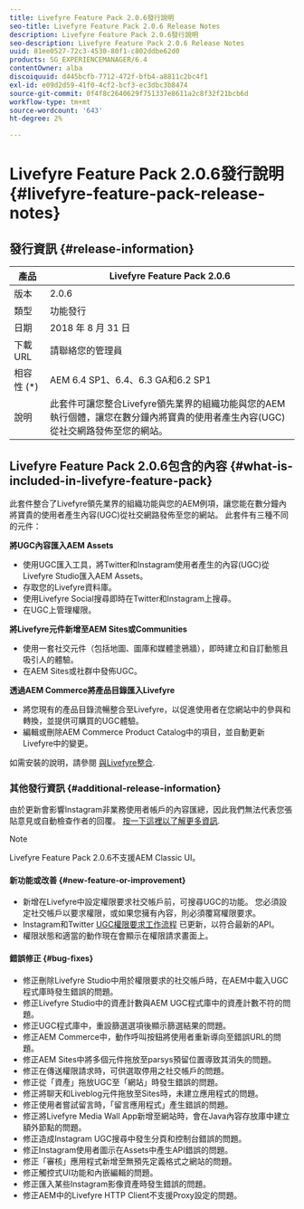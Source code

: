 ```yaml
---
title: Livefyre Feature Pack 2.0.6發行說明
seo-title: Livefyre Feature Pack 2.0.6 Release Notes
description: Livefyre Feature Pack 2.0.6發行說明
seo-description: Livefyre Feature Pack 2.0.6 Release Notes
uuid: 81ee0527-72c3-4530-80f1-c802ddbe62d0
products: SG_EXPERIENCEMANAGER/6.4
contentOwner: alba
discoiquuid: d445bcfb-7712-472f-bfb4-a8811c2bc4f1
exl-id: e09d2d59-41f0-4cf2-bcf3-ec3dbc3b8474
source-git-commit: 0f4f8c2640629f751337e8611a2c8f32f21bcb6d
workflow-type: tm+mt
source-wordcount: '643'
ht-degree: 2%

---
```


# Livefyre Feature Pack 2.0.6發行說明 {#livefyre-feature-pack-release-notes}

## 發行資訊 {#release-information}

| 產品 | Livefyre Feature Pack 2.0.6 |
|--- |--- |
| 版本 | 2.0.6 |
| 類型 | 功能發行 |
| 日期 | 2018 年 8 月 31 日 |
| 下載 URL | 請聯絡您的管理員 |
| 相容性 (*) | AEM 6.4 SP1、6.4、6.3 GA和6.2 SP1 |
| 說明 | 此套件可讓您整合Livefyre領先業界的組織功能與您的AEM執行個體，讓您在數分鐘內將寶貴的使用者產生內容(UGC)從社交網路發佈至您的網站。 |

## Livefyre Feature Pack 2.0.6包含的內容 {#what-is-included-in-livefyre-feature-pack}

此套件整合了Livefyre領先業界的組織功能與您的AEM例項，讓您能在數分鐘內將寶貴的使用者產生內容(UGC)從社交網路發佈至您的網站。 此套件有三種不同的元件：

**將UGC內容匯入AEM Assets**

* 使用UGC匯入工具，將Twitter和Instagram使用者產生的內容(UGC)從Livefyre Studio匯入AEM Assets。
* 存取您的Livefyre資料庫。
* 使用Livefyre Social搜尋即時在Twitter和Instagram上搜尋。
* 在UGC上管理權限。

**將Livefyre元件新增至AEM Sites或Communities**

* 使用一套社交元件（包括地圖、圖庫和媒體塗鴉牆），即時建立和自訂動態且吸引人的體驗。
* 在AEM Sites或社群中發佈UGC。

**透過AEM Commerce將產品目錄匯入Livefyre**

* 將您現有的產品目錄流暢整合至Livefyre，以促進使用者在您網站中的參與和轉換，並提供可購買的UGC體驗。
* 編輯或刪除AEM Commerce Product Catalog中的項目，並自動更新Livefyre中的變更。

如需安裝的說明，請參閱 [與Livefyre整合](https://experienceleague.adobe.com/docs/experience-manager-64/administering/integration/livefyre.html).

### 其他發行資訊 {#additional-release-information}

由於更新會影響Instagram非業務使用者帳戶的內容匯總，因此我們無法代表您張貼意見或自動檢查作者的回覆。 [按一下這裡以了解更多資訊](https://developers.facebook.com/blog/post/2018/04/04/facebook-api-platform-product-changes/).

>[!NOTE]
>
>Livefyre Feature Pack 2.0.6不支援AEM Classic UI。

#### 新功能或改善 {#new-feature-or-improvement}

* 新增在Livefyre中設定權限要求社交帳戶前，可搜尋UGC的功能。 您必須設定社交帳戶以要求權限，或如果您擁有內容，則必須覆寫權限要求。
* Instagram和Twitter [UGC權限要求工作流程](https://experienceleague.adobe.com/docs/experience-manager-64/administering/integration/livefyre.html) 已更新，以符合最新的API。
* 權限狀態和適當的動作現在會顯示在權限請求畫面上。

#### 錯誤修正 {#bug-fixes}

* 修正刪除Livefyre Studio中用於權限要求的社交帳戶時，在AEM中載入UGC程式庫時發生錯誤的問題。
* 修正Livefyre Studio中的資產計數與AEM UGC程式庫中的資產計數不符的問題。
* 修正UGC程式庫中，重設篩選選項後顯示篩選結果的問題。
* 修正AEM Commerce中，動作呼叫按鈕將使用者重新導向至錯誤URL的問題。
* 修正AEM Sites中將多個元件拖放至parsys預留位置導致其消失的問題。
* 修正在傳送權限請求時，可供選取停用之社交帳戶的問題。
* 修正從「資產」拖放UGC至「網站」時發生錯誤的問題。
* 修正將聊天和Liveblog元件拖放至Sites時，未建立應用程式的問題。
* 修正使用者嘗試留言時，「留言應用程式」產生錯誤的問題。
* 修正將Livefyre Media Wall App新增至網站時，會在Java內容存放庫中建立額外節點的問題。
* 修正造成Instagram UGC搜尋中發生分頁和控制台錯誤的問題。
* 修正Instagram使用者圖示在Assets中產生API錯誤的問題。
* 修正「審核」應用程式新增至無預先定義格式之網站的問題。
* 修正觸控式UI功能和內嵌編輯的問題。
* 修正匯入某些Instagram影像資產時發生錯誤的問題。
* 修正AEM中的Livefyre HTTP Client不支援Proxy設定的問題。
